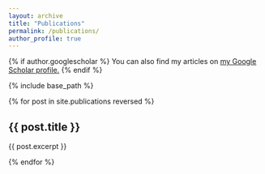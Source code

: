 ```yaml
---
layout: archive
title: "Publications"
permalink: /publications/
author_profile: true
--- 
```


{% if author.googlescholar %}
  You can also find my articles on <u><a href="{{author.googlescholar}}">my Google Scholar profile</a>.</u>
{% endif %}

{% include base_path %}

{% for post in site.publications reversed %}
  <h2 onclick="window.location='{{ post.permalink }}'" style="cursor:pointer;">{{ post.title }}</h2>
  <p>{{ post.excerpt }}</p>
{% endfor %}